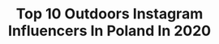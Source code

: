 ---
title: Top 10 Outdoors Instagram Influencers In Poland In 2020
description: >-
  Find top outdoors Instagram influencers in Poland in 2020. Most popular hashtags: #outdoors #love #smile #happy.
platform: Instagram
profiles:
  - username: "_wilder_things_"
    fullname: >-
      Wilder Things
    location: "Poland"
    followers: 4319
    engagement: 2320
    commentsToLikes: 0.035622
    id: ck6u9bl5pwlko0j71zqdpz4lp
    verified: false
    hashtags: "#closetonature, #comeandsee, #adopciak, #photopoland"
  - username: "zdwochswiatow"
    fullname: >-
      Z Dwóch Światów☽
    location: "Poland"
    followers: 21043
    engagement: 1175
    commentsToLikes: 0.040051
    id: ck5c8mpru9t5o0i11dwx56h63
    verified: false
    hashtags: "#dzie, #planthome, #awakethesoul, #vzcomood"
  - username: "michal.kusio"
    fullname: >-
      Michał Kusio
    location: "Poland"
    followers: 49184
    engagement: 385
    commentsToLikes: 0.057728
    id: ckapcm1is4b470i787t8mkngu
    verified: false
    hashtags: "#biocosmetics, #wiosna, #zostanwdomu, #dlugiewlosy"
  - username: "ppatikk_"
    fullname: >-
      Patrycja Pawlik
    location: "Poland"
    followers: 102180
    engagement: 956
    commentsToLikes: 0.015405
    id: ck0vyzwxa6lso0i19c82vtf4e
    verified: false
    hashtags: "#fastfood, #park, #vibes, #jewelery"
  - username: "meles.eweles"
    fullname: >-
      Ewelina🇵🇱 🦡🌿
    location: "Poland"
    followers: 7737
    engagement: 1880
    commentsToLikes: 0.023043
    id: ckap7jw2xkdu00i78u9atwch9
    verified: false
    hashtags: "#plant, #countrygirl, #wiejskieklimaty, #lensakamera"
  - username: "marianna_vus"
    fullname: >-
      M a r i a n a  V u s  🍩 👑
    location: "Poland"
    followers: 10573
    engagement: 2112
    commentsToLikes: 0.022424
    id: ck9halgd7cz4j0j780yrd6nsl
    verified: false
    hashtags: "#favorite, #dress, #lookoftheday, #enjoy"
  - username: "glodnyswiata"
    fullname: >-
      Filip Turowski | GłodnyŚwiata
    location: "Poland"
    followers: 18710
    engagement: 549
    commentsToLikes: 0.051309
    id: ck0ubgfr6ekly0i19t4yyriph
    verified: false
    hashtags: "#indie, #traveladdict, #thegreatwall, #kambod"
  - username: "natalka_bba"
    fullname: >-
      Natalia Kutyba
    location: "Poland"
    followers: 6941
    engagement: 1397
    commentsToLikes: 0.036614
    id: ck5zjnlnkhwwy0i14gnigk0a6
    verified: false
    hashtags: "#climbergirl, #wildlife, #koziagorka, #bouldering"
  - username: "olenkatoja"
    fullname: >-
      𝐀𝐥𝐞𝐤𝐬𝐚𝐧𝐝𝐫𝐚 𝐒𝐮𝐫𝐦𝐚 𝐈𝐧𝐬𝐭𝐚𝐏𝐨𝐝𝐡𝐚𝐥𝐞
    location: "Poland"
    followers: 20533
    engagement: 457
    commentsToLikes: 0.045795
    id: ck5hp2yb9qnxn0i11ec23ivtl
    verified: false
    hashtags: "#mieszkanie, #fashionforgood, #paletacieni, #pinknails"
  - username: "adamizgalska"
    fullname: >-
      MOKIDA~ Adrianna Mizgalska
    location: "Poland"
    followers: 10397
    engagement: 1810
    commentsToLikes: 0.006829
    id: ck6uc0x2ccuae0j71hbif6v65
    verified: false
    hashtags: "#diamondbeach, #scrub, #balizoo, #diving"
---